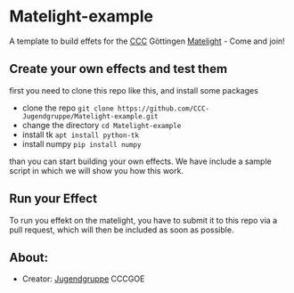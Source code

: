 # Matelight-example
A template to build effets for the [CCC](https://wiki.cccgoe.de/wiki/Hauptseite) Göttingen [Matelight](https://matelight.cccgoe.de/) - Come and join!

## Create your own effects and test them
first you need to clone this repo like this, and install some packages
- clone the repo `git clone https://github.com/CCC-Jugendgruppe/Matelight-example.git`
- change the directory `cd Matelight-example`
- install tk `apt install python-tk`
- install numpy `pip install numpy`

than you can start building your own effects. We have include a sample script in which we will show you how this work.

## Run your Effect
To run you effekt on the matelight, you have to submit it to this repo via a pull request, which will then be included as soon as possible.

## About:

- Creator:  [Jugendgruppe](https://jugendgruppe.cccgoe.de/) CCCGOE
